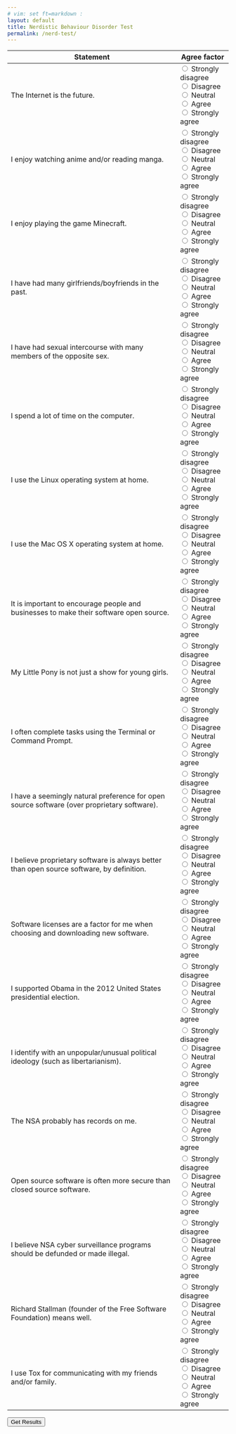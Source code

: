 ```yaml
---
# vim: set ft=markdown :
layout: default
title: Nerdistic Behaviour Disorder Test
permalink: /nerd-test/
---
```

<script type="text/javascript">
    function results(){
    	var choices = $('input:radio:checked');
    	var values = {
    		 0: [0,0.5,1,1.5,2],
    		 1: [0,0.5,1,1.5,2],
    		 2: [0,0.5,1,1.5,2],
    		 3: [2,1.5,1,0.5,0],
    		 4: [2,1.5,1,0.5,0],
    		 5: [0,0.5,1,1.5,2],
    		 6: [0,0.5,1,1.5,2],
    		 7: [2,1.5,1,0.5,0],
    		 8: [0,0.5,1,1.5,2],
    		 9: [0,0.5,1,1.5,2],
    		10: [0,0.5,1,1.5,2],
    		11: [0,0.5,1,1.5,2],
    		12: [2,1.5,1,0.5,0],
    		13: [0,0.5,1,1.5,2],
    		14: [2,1.5,1,0.5,0],
    		15: [0,0.5,1,1.5,2],
    		16: [0,0.5,1,1.5,2],
    		17: [0,0.5,1,1.5,2],
    		18: [0,0.5,1,1.5,2],
    		19: [0,0.5,1,1.5,2],
    		20: [0,0.5,1,1.5,2]
    	}

    	var nLine = function(i){
    		var lines = ["You have answered this test in such a way to suggest that you are not a nerd.", "You have answered this test in such a way to suggest that you are <i>possibly</i> a nerd, but it is not likely. While you displayed nerd traits, you appear to be almost normal.", "You have answered this test in such a way to suggest that you are <i>probably</i> a nerd. Please consult your doctor for more information.", "You have answered this test in such a way to suggest that you are <i>definitely</i> a nerd. <u>Seek help immediately.</u>"];
    		if (i > 10) return lines[Math.round(i/10)-1];
    		else return lines[Math.round(i/10)];
    	}

    	var ossLine = function(i){
    		var lines = ["You do not appear to be infected by open source software.", "You appear to have some open source software tendencies.", "You appear to have some open source software tendencies." ,"You appear to have abnormal open source software tendencies.", "You appear to have extreme open source software tendencies. <u>Seek help immediately.</u>"];

    		if (i > 2) return lines[Math.round(i/2)-1];
    		else return lines[Math.round(i/2)];
    	}

    	var result = function(){
    		var nerdTotal = ossTotal = Cur = 0;
    		for (var i = 0; i < choices.length; i++) {
    			var qNum = choices[i].name.slice(9);
    			cur = values[qNum][choices[i].value];
    			nerdTotal += cur;
    			if (['8','11','12','13','17'].indexOf(qNum) > -1)
    				ossTotal += cur;
    		};
    		return [nerdTotal, ossTotal]
    	}();

    	$('.table-responsive').slideUp(1200,'swing', function(){
    		document.getElementById('result').innerHTML = "<p>You have scored <b>" + result[0] + "</b> on the Nerdistic Behaviour Disorder index.</p> <p>"
    		document.getElementById('result').innerHTML += nLine(result[0]) + "</p> <p>";
    		document.getElementById('result').innerHTML += "For the OSSA (Open Source Software Addiction) index, you scored <b>" + result[1] + "</b> " + ossLine(result[1]) + "</p>";
    		document.getElementById('result').innerHTML += "<a href='#' onclick='reset()'>Take the test again?</a>"
    		$('#result').show(1300, 'swing');
    	});
    }
    function reset(){
    	$('#result').slideUp(1300, 'swing', function(){
    		$('#result').html('');
    		$('.table-responsive').slideDown(1300);
    		$('.btn-primary').slideDown();
    	})
    }
</script>

<div class="container">
    <div class="table-responsive">
        <table class="table table-hover table-striped">
            <thead>
                <tr>
                    <th>Statement</th>
                    <th>Agree factor</th>
                </tr>
            </thead>
            <tbody>
                <tr>
                    <td>The Internet is the future.</td>
                    <td>
                        <input id="question_0_0" type="radio" name="question_0" value="0">
                        <label for="question_0_0">
                            Strongly disagree </label>
                        <br>
                        <input id="question_0_1" type="radio" name="question_0" value="1">
                        <label for="question_0_1">
                            Disagree </label>
                        <br>
                        <input id="question_0_2" type="radio" name="question_0" value="2">
                        <label for="question_0_2">
                            Neutral </label>
                        <br>
                        <input id="question_0_3" type="radio" name="question_0" value="3">
                        <label for="question_0_3">
                            Agree </label>
                        <br>
                        <input id="question_0_4" type="radio" name="question_0" value="4">
                        <label for="question_0_4">
                            Strongly agree </label>
                        <br>
                    </td>
                </tr>
                <tr>
                    <td>I enjoy watching anime and/or reading manga.</td>
                    <td>
                        <input id="question_1_0" type="radio" name="question_1" value="0">
                        <label for="question_1_0">
                            Strongly disagree </label>
                        <br>
                        <input id="question_1_1" type="radio" name="question_1" value="1">
                        <label for="question_1_1">
                            Disagree </label>
                        <br>
                        <input id="question_1_2" type="radio" name="question_1" value="2">
                        <label for="question_1_2">
                            Neutral </label>
                        <br>
                        <input id="question_1_3" type="radio" name="question_1" value="3">
                        <label for="question_1_3">
                            Agree </label>
                        <br>
                        <input id="question_1_4" type="radio" name="question_1" value="4">
                        <label for="question_1_4">
                            Strongly agree </label>
                        <br>
                    </td>
                </tr>
                <tr>
                    <td>I enjoy playing the game Minecraft.</td>
                    <td>
                        <input id="question_2_0" type="radio" name="question_2" value="0">
                        <label for="question_2_0">
                            Strongly disagree </label>
                        <br>
                        <input id="question_2_1" type="radio" name="question_2" value="1">
                        <label for="question_2_1">
                            Disagree </label>
                        <br>
                        <input id="question_2_2" type="radio" name="question_2" value="2">
                        <label for="question_2_2">
                            Neutral </label>
                        <br>
                        <input id="question_2_3" type="radio" name="question_2" value="3">
                        <label for="question_2_3">
                            Agree </label>
                        <br>
                        <input id="question_2_4" type="radio" name="question_2" value="4">
                        <label for="question_2_4">
                            Strongly agree </label>
                        <br>
                    </td>
                </tr>
                <tr>
                    <td>I have had many girlfriends/boyfriends in the past.</td>
                    <td>
                        <input id="question_3_0" type="radio" name="question_3" value="0">
                        <label for="question_3_0">
                            Strongly disagree </label>
                        <br>
                        <input id="question_3_1" type="radio" name="question_3" value="1">
                        <label for="question_3_1">
                            Disagree </label>
                        <br>
                        <input id="question_3_2" type="radio" name="question_3" value="2">
                        <label for="question_3_2">
                            Neutral </label>
                        <br>
                        <input id="question_3_3" type="radio" name="question_3" value="3">
                        <label for="question_3_3">
                            Agree </label>
                        <br>
                        <input id="question_3_4" type="radio" name="question_3" value="4">
                        <label for="question_3_4">
                            Strongly agree </label>
                        <br>
                    </td>
                </tr>
                <tr>
                    <td>I have had sexual intercourse with many members of the opposite sex.</td>
                    <td>
                        <input id="question_4_0" type="radio" name="question_4" value="0">
                        <label for="question_4_0">
                            Strongly disagree </label>
                        <br>
                        <input id="question_4_1" type="radio" name="question_4" value="1">
                        <label for="question_4_1">
                            Disagree </label>
                        <br>
                        <input id="question_4_2" type="radio" name="question_4" value="2">
                        <label for="question_4_2">
                            Neutral </label>
                        <br>
                        <input id="question_4_3" type="radio" name="question_4" value="3">
                        <label for="question_4_3">
                            Agree </label>
                        <br>
                        <input id="question_4_4" type="radio" name="question_4" value="4">
                        <label for="question_4_4">
                            Strongly agree </label>
                        <br>
                    </td>
                </tr>
                <tr>
                    <td>I spend a lot of time on the computer.</td>
                    <td>
                        <input id="question_5_0" type="radio" name="question_5" value="0">
                        <label for="question_5_0">
                            Strongly disagree </label>
                        <br>
                        <input id="question_5_1" type="radio" name="question_5" value="1">
                        <label for="question_5_1">
                            Disagree </label>
                        <br>
                        <input id="question_5_2" type="radio" name="question_5" value="2">
                        <label for="question_5_2">
                            Neutral </label>
                        <br>
                        <input id="question_5_3" type="radio" name="question_5" value="3">
                        <label for="question_5_3">
                            Agree </label>
                        <br>
                        <input id="question_5_4" type="radio" name="question_5" value="4">
                        <label for="question_5_4">
                            Strongly agree </label>
                        <br>
                    </td>
                </tr>
                <tr>
                    <td>I use the Linux operating system at home.</td>
                    <td>
                        <input id="question_6_0" type="radio" name="question_6" value="0">
                        <label for="question_6_0">
                            Strongly disagree </label>
                        <br>
                        <input id="question_6_1" type="radio" name="question_6" value="1">
                        <label for="question_6_1">
                            Disagree </label>
                        <br>
                        <input id="question_6_2" type="radio" name="question_6" value="2">
                        <label for="question_6_2">
                            Neutral </label>
                        <br>
                        <input id="question_6_3" type="radio" name="question_6" value="3">
                        <label for="question_6_3">
                            Agree </label>
                        <br>
                        <input id="question_6_4" type="radio" name="question_6" value="4">
                        <label for="question_6_4">
                            Strongly agree </label>
                        <br>
                    </td>
                </tr>
                <tr>
                    <td>I use the Mac OS X operating system at home.</td>
                    <td>
                        <input id="question_7_0" type="radio" name="question_7" value="0">
                        <label for="question_7_0">
                            Strongly disagree </label>
                        <br>
                        <input id="question_7_1" type="radio" name="question_7" value="1">
                        <label for="question_7_1">
                            Disagree </label>
                        <br>
                        <input id="question_7_2" type="radio" name="question_7" value="2">
                        <label for="question_7_2">
                            Neutral </label>
                        <br>
                        <input id="question_7_3" type="radio" name="question_7" value="3">
                        <label for="question_7_3">
                            Agree </label>
                        <br>
                        <input id="question_7_4" type="radio" name="question_7" value="4">
                        <label for="question_7_4">
                            Strongly agree </label>
                        <br>
                    </td>
                </tr>
                <tr>
                    <td>It is important to encourage people and businesses to make their software open source.</td>
                    <td>
                        <input id="question_8_0" type="radio" name="question_8" value="0">
                        <label for="question_8_0">
                            Strongly disagree </label>
                        <br>
                        <input id="question_8_1" type="radio" name="question_8" value="1">
                        <label for="question_8_1">
                            Disagree </label>
                        <br>
                        <input id="question_8_2" type="radio" name="question_8" value="2">
                        <label for="question_8_2">
                            Neutral </label>
                        <br>
                        <input id="question_8_3" type="radio" name="question_8" value="3">
                        <label for="question_8_3">
                            Agree </label>
                        <br>
                        <input id="question_8_4" type="radio" name="question_8" value="4">
                        <label for="question_8_4">
                            Strongly agree </label>
                        <br>
                    </td>
                </tr>
                <tr>
                    <td>My Little Pony is not just a show for young girls.</td>
                    <td>
                        <input id="question_9_0" type="radio" name="question_9" value="0">
                        <label for="question_9_0">
                            Strongly disagree </label>
                        <br>
                        <input id="question_9_1" type="radio" name="question_9" value="1">
                        <label for="question_9_1">
                            Disagree </label>
                        <br>
                        <input id="question_9_2" type="radio" name="question_9" value="2">
                        <label for="question_9_2">
                            Neutral </label>
                        <br>
                        <input id="question_9_3" type="radio" name="question_9" value="3">
                        <label for="question_9_3">
                            Agree </label>
                        <br>
                        <input id="question_9_4" type="radio" name="question_9" value="4">
                        <label for="question_9_4">
                            Strongly agree </label>
                        <br>
                    </td>
                </tr>
                <tr>
                    <td>I often complete tasks using the Terminal or Command Prompt.</td>
                    <td>
                        <input id="question_10_0" type="radio" name="question_10" value="0">
                        <label for="question_10_0">
                            Strongly disagree </label>
                        <br>
                        <input id="question_10_1" type="radio" name="question_10" value="1">
                        <label for="question_10_1">
                            Disagree </label>
                        <br>
                        <input id="question_10_2" type="radio" name="question_10" value="2">
                        <label for="question_10_2">
                            Neutral </label>
                        <br>
                        <input id="question_10_3" type="radio" name="question_10" value="3">
                        <label for="question_10_3">
                            Agree </label>
                        <br>
                        <input id="question_10_4" type="radio" name="question_10" value="4">
                        <label for="question_10_4">
                            Strongly agree </label>
                        <br>
                    </td>
                </tr>
                <tr>
                    <td>I have a seemingly natural preference for open source software (over proprietary software).</td>
                    <td>
                        <input id="question_11_0" type="radio" name="question_11" value="0">
                        <label for="question_11_0">
                            Strongly disagree </label>
                        <br>
                        <input id="question_11_1" type="radio" name="question_11" value="1">
                        <label for="question_11_1">
                            Disagree </label>
                        <br>
                        <input id="question_11_2" type="radio" name="question_11" value="2">
                        <label for="question_11_2">
                            Neutral </label>
                        <br>
                        <input id="question_11_3" type="radio" name="question_11" value="3">
                        <label for="question_11_3">
                            Agree </label>
                        <br>
                        <input id="question_11_4" type="radio" name="question_11" value="4">
                        <label for="question_11_4">
                            Strongly agree </label>
                        <br>
                    </td>
                </tr>
                <tr>
                    <td>I believe proprietary software is always better than open source software, by definition.</td>
                    <td>
                        <input id="question_12_0" type="radio" name="question_12" value="0">
                        <label for="question_12_0">
                            Strongly disagree </label>
                        <br>
                        <input id="question_12_1" type="radio" name="question_12" value="1">
                        <label for="question_12_1">
                            Disagree </label>
                        <br>
                        <input id="question_12_2" type="radio" name="question_12" value="2">
                        <label for="question_12_2">
                            Neutral </label>
                        <br>
                        <input id="question_12_3" type="radio" name="question_12" value="3">
                        <label for="question_12_3">
                            Agree </label>
                        <br>
                        <input id="question_12_4" type="radio" name="question_12" value="4">
                        <label for="question_12_4">
                            Strongly agree </label>
                        <br>
                    </td>
                </tr>
                <tr>
                    <td>Software licenses are a factor for me when choosing and downloading new software.</td>
                    <td>
                        <input id="question_13_0" type="radio" name="question_13" value="0">
                        <label for="question_13_0">
                            Strongly disagree </label>
                        <br>
                        <input id="question_13_1" type="radio" name="question_13" value="1">
                        <label for="question_13_1">
                            Disagree </label>
                        <br>
                        <input id="question_13_2" type="radio" name="question_13" value="2">
                        <label for="question_13_2">
                            Neutral </label>
                        <br>
                        <input id="question_13_3" type="radio" name="question_13" value="3">
                        <label for="question_13_3">
                            Agree </label>
                        <br>
                        <input id="question_13_4" type="radio" name="question_13" value="4">
                        <label for="question_13_4">
                            Strongly agree </label>
                        <br>
                    </td>
                </tr>
                <tr>
                    <td>I supported Obama in the 2012 United States presidential election.</td>
                    <td>
                        <input id="question_14_0" type="radio" name="question_14" value="0">
                        <label for="question_14_0">
                            Strongly disagree </label>
                        <br>
                        <input id="question_14_1" type="radio" name="question_14" value="1">
                        <label for="question_14_1">
                            Disagree </label>
                        <br>
                        <input id="question_14_2" type="radio" name="question_14" value="2">
                        <label for="question_14_2">
                            Neutral </label>
                        <br>
                        <input id="question_14_3" type="radio" name="question_14" value="3">
                        <label for="question_14_3">
                            Agree </label>
                        <br>
                        <input id="question_14_4" type="radio" name="question_14" value="4">
                        <label for="question_14_4">
                            Strongly agree </label>
                        <br>
                    </td>
                </tr>
                <tr>
                    <td>I identify with an unpopular/unusual political ideology (such as libertarianism).</td>
                    <td>
                        <input id="question_15_0" type="radio" name="question_15" value="0">
                        <label for="question_15_0">
                            Strongly disagree </label>
                        <br>
                        <input id="question_15_1" type="radio" name="question_15" value="1">
                        <label for="question_15_1">
                            Disagree </label>
                        <br>
                        <input id="question_15_2" type="radio" name="question_15" value="2">
                        <label for="question_15_2">
                            Neutral </label>
                        <br>
                        <input id="question_15_3" type="radio" name="question_15" value="3">
                        <label for="question_15_3">
                            Agree </label>
                        <br>
                        <input id="question_15_4" type="radio" name="question_15" value="4">
                        <label for="question_15_4">
                            Strongly agree </label>
                        <br>
                    </td>
                </tr>
                <tr>
                    <td>The NSA probably has records on me.</td>
                    <td>
                        <input id="question_16_0" type="radio" name="question_16" value="0">
                        <label for="question_16_0">
                            Strongly disagree </label>
                        <br>
                        <input id="question_16_1" type="radio" name="question_16" value="1">
                        <label for="question_16_1">
                            Disagree </label>
                        <br>
                        <input id="question_16_2" type="radio" name="question_16" value="2">
                        <label for="question_16_2">
                            Neutral </label>
                        <br>
                        <input id="question_16_3" type="radio" name="question_16" value="3">
                        <label for="question_16_3">
                            Agree </label>
                        <br>
                        <input id="question_16_4" type="radio" name="question_16" value="4">
                        <label for="question_16_4">
                            Strongly agree </label>
                        <br>
                    </td>
                </tr>
                <tr>
                    <td>Open source software is often more secure than closed source software.</td>
                    <td>
                        <input id="question_17_0" type="radio" name="question_17" value="0">
                        <label for="question_17_0">
                            Strongly disagree </label>
                        <br>
                        <input id="question_17_1" type="radio" name="question_17" value="1">
                        <label for="question_17_1">
                            Disagree </label>
                        <br>
                        <input id="question_17_2" type="radio" name="question_17" value="2">
                        <label for="question_17_2">
                            Neutral </label>
                        <br>
                        <input id="question_17_3" type="radio" name="question_17" value="3">
                        <label for="question_17_3">
                            Agree </label>
                        <br>
                        <input id="question_17_4" type="radio" name="question_17" value="4">
                        <label for="question_17_4">
                            Strongly agree </label>
                        <br>
                    </td>
                </tr>
                <tr>
                    <td>I believe NSA cyber surveillance programs should be defunded or made illegal.</td>
                    <td>
                        <input id="question_18_0" type="radio" name="question_18" value="0">
                        <label for="question_18_0">
                            Strongly disagree </label>
                        <br>
                        <input id="question_18_1" type="radio" name="question_18" value="1">
                        <label for="question_18_1">
                            Disagree </label>
                        <br>
                        <input id="question_18_2" type="radio" name="question_18" value="2">
                        <label for="question_18_2">
                            Neutral </label>
                        <br>
                        <input id="question_18_3" type="radio" name="question_18" value="3">
                        <label for="question_18_3">
                            Agree </label>
                        <br>
                        <input id="question_18_4" type="radio" name="question_18" value="4">
                        <label for="question_18_4">
                            Strongly agree </label>
                        <br>
                    </td>
                </tr>
                <tr>
                    <td>Richard Stallman (founder of the Free Software Foundation) means well.</td>
                    <td>
                        <input id="question_19_0" type="radio" name="question_19" value="0">
                        <label for="question_19_0">
                            Strongly disagree </label>
                        <br>
                        <input id="question_19_1" type="radio" name="question_19" value="1">
                        <label for="question_19_1">
                            Disagree </label>
                        <br>
                        <input id="question_19_2" type="radio" name="question_19" value="2">
                        <label for="question_19_2">
                            Neutral </label>
                        <br>
                        <input id="question_19_3" type="radio" name="question_19" value="3">
                        <label for="question_19_3">
                            Agree </label>
                        <br>
                        <input id="question_19_4" type="radio" name="question_19" value="4">
                        <label for="question_19_4">
                            Strongly agree </label>
                        <br>
                    </td>
                </tr>
                <tr>
                    <td>I use Tox for communicating with my friends and/or family.</td>
                    <td>
                        <input id="question_20_0" type="radio" name="question_20" value="0">
                        <label for="question_20_0">
                            Strongly disagree </label>
                        <br>
                        <input id="question_20_1" type="radio" name="question_20" value="1">
                        <label for="question_20_1">
                            Disagree </label>
                        <br>
                        <input id="question_20_2" type="radio" name="question_20" value="2">
                        <label for="question_20_2">
                            Neutral </label>
                        <br>
                        <input id="question_20_3" type="radio" name="question_20" value="3">
                        <label for="question_20_3">
                            Agree </label>
                        <br>
                        <input id="question_20_4" type="radio" name="question_20" value="4">
                        <label for="question_20_4">
                            Strongly agree </label>
                        <br>
                    </td>
                </tr>
            </tbody>
        </table>
    </div>
    <div class="results" id="result" style="display: none;">
    </div>
    <input class="btn btn-primary btn-lg" name="submit" type="submit" onclick="results(); $(this).slideUp();" value="Get Results">
</div>